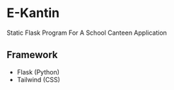 # E-Kantin
Static Flask Program For A School Canteen Application

## Framework
- Flask (Python)
- Tailwind (CSS)
